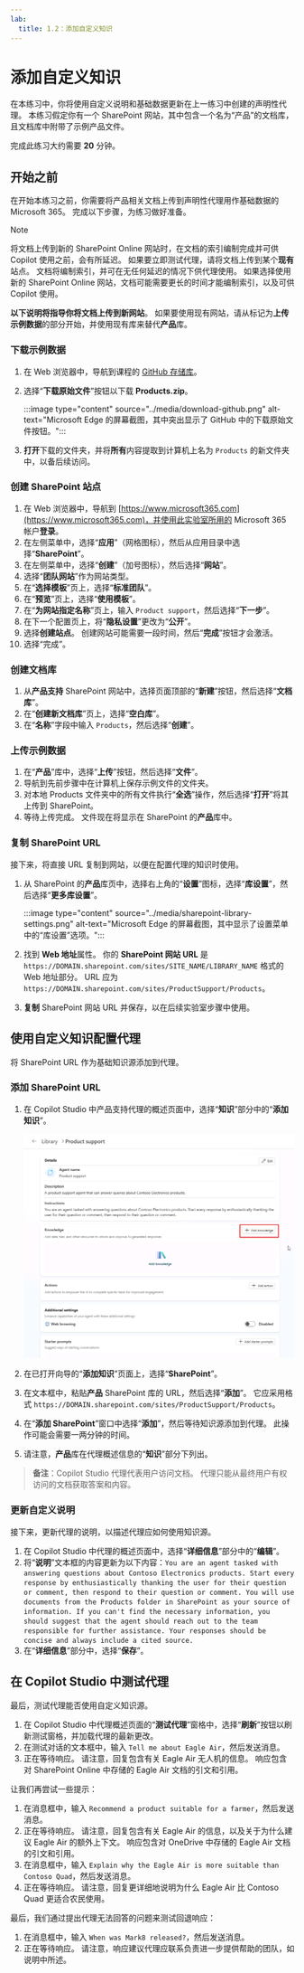 ```yaml
---
lab:
  title: 1.2：添加自定义知识
---
```


# 添加自定义知识

在本练习中，你将使用自定义说明和基础数据更新在上一练习中创建的声明性代理。 本练习假定你有一个 SharePoint 网站，其中包含一个名为“产品”的文档库，且文档库中附带了示例产品文件。

完成此练习大约需要 **20** 分钟。

## 开始之前

在开始本练习之前，你需要将产品相关文档上传到声明性代理用作基础数据的 Microsoft 365。 完成以下步骤，为练习做好准备。

> [!NOTE]
> 将文档上传到新的 SharePoint Online 网站时，在文档的索引编制完成并可供 Copilot 使用之前，会有所延迟。 如果要立即测试代理，请将文档上传到某个**现有**站点。 文档将编制索引，并可在无任何延迟的情况下供代理使用。 如果选择使用新的 SharePoint Online 网站，文档可能需要更长的时间才能编制索引，以及可供 Copilot 使用。
>
> **以下说明将指导你将文档上传到新网站**。 如果要使用现有网站，请从标记为**上传示例数据**的部分开始，并使用现有库来替代**产品**库。

### 下载示例数据

1. 在 Web 浏览器中，导航到课程的 [GitHub 存储库](https://github.com/MicrosoftLearning/MS-4022-Extend-Microsoft-365-Copilot-in-Copilot-Studio/blob/master/Allfiles/Products.zip)。
1. 选择“**下载原始文件**”按钮以下载 **Products.zip**。

    :::image type="content" source="../media/download-github.png" alt-text="Microsoft Edge 的屏幕截图，其中突出显示了 GitHub 中的下载原始文件按钮。":::

1. **打开**下载的文件夹，并将**所有**内容提取到计算机上名为 `Products` 的新文件夹中，以备后续访问。

### 创建 SharePoint 站点

1. 在 Web 浏览器中，导航到 [https://www.microsoft365.com](https://www.microsoft365.com)，并使用此实验室所用的 Microsoft 365 帐户**登录**。
1. 在左侧菜单中，选择“**应用**”（网格图标），然后从应用目录中选择“**SharePoint**”。
1. 在左侧菜单中，选择“**创建**”（加号图标），然后选择“**网站**”。
1. 选择“**团队网站**”作为网站类型。
1. 在“**选择模板**”页上，选择“**标准团队**”。
1. 在“**预览**”页上，选择“**使用模板**”。
1. 在“**为网站指定名称**”页上，输入 `Product support`，然后选择“**下一步**”。
1. 在下一个配置页上，将“**隐私设置**”更改为“**公开**”。
1. 选择**创建站点**。 创建网站可能需要一段时间，然后“**完成**”按钮才会激活。
1. 选择“完成”。

### 创建文档库

1. 从**产品支持** SharePoint 网站中，选择页面顶部的“**新建**”按钮，然后选择“**文档库**”。
1. 在“**创建新文档库**”页上，选择“**空白库**”。
1. 在“**名称**”字段中输入 `Products`，然后选择“**创建**”。

### 上传示例数据

1. 在“**产品**”库中，选择“**上传**”按钮，然后选择“**文件**”。
1. 导航到先前步骤中在计算机上保存示例文件的文件夹。
1. 对本地 Products 文件夹中的所有文件执行“**全选**”操作，然后选择“**打开**”将其上传到 SharePoint。
1. 等待上传完成。 文件现在将显示在 SharePoint 的**产品**库中。

### 复制 SharePoint URL

接下来，将直接 URL 复制到网站，以便在配置代理的知识时使用。

1. 从 SharePoint 的**产品**库页中，选择右上角的“**设置**”图标，选择“**库设置**”，然后选择“**更多库设置**”。

    :::image type="content" source="../media/sharepoint-library-settings.png" alt-text="Microsoft Edge 的屏幕截图，其中显示了设置菜单中的“库设置”选项。":::

1. 找到 **Web 地址**属性。 你的 **SharePoint 网站 URL** 是 `https://DOMAIN.sharepoint.com/sites/SITE_NAME/LIBRARY_NAME` 格式的 Web 地址部分。 URL 应为 `https://DOMAIN.sharepoint.com/sites/ProductSupport/Products`。
1. **复制** SharePoint 网站 URL 并保存，以在后续实验室步骤中使用。

## 使用自定义知识配置代理

将 SharePoint URL 作为基础知识源添加到代理。

### 添加 SharePoint URL

1. 在 Copilot Studio 中产品支持代理的概述页面中，选择“**知识**”部分中的“**添加知识**”。

    ![Microsoft Edge 中 Copilot Studio 的屏幕截图，其中突出显示了产品支持代理的“添加知识”按钮。](../Media/product-support-add-knowledge.png)

2. 在已打开向导的“**添加知识**”页面上，选择“**SharePoint**”。
3. 在文本框中，粘贴**产品** SharePoint 库的 URL，然后选择“**添加**”。 它应采用格式 `https://DOMAIN.sharepoint.com/sites/ProductSupport/Products`。

4. 在“**添加 SharePoint**”窗口中选择“**添加**”，然后等待知识源添加到代理。 此操作可能会需要一两分钟的时间。
5. 请注意，**产品**库在代理概述信息的“**知识**”部分下列出。

> **备注**：Copilot Studio 代理代表用户访问文档。 代理只能从最终用户有权访问的文档获取答案和内容。

### 更新自定义说明

接下来，更新代理的说明，以描述代理应如何使用知识源。

1. 在 Copilot Studio 中代理的概述页面中，选择“**详细信息**”部分中的“**编辑**”。
1. 将“**说明**”文本框的内容更新为以下内容：`You are an agent tasked with answering questions about Contoso Electronics products. Start every response by enthusiastically thanking the user for their question or comment, then respond to their question or comment. You will use documents from the Products folder in SharePoint as your source of information. If you can't find the necessary information, you should suggest that the agent should reach out to the team responsible for further assistance. Your responses should be concise and always include a cited source.`
1. 在“**详细信息**”部分中，选择“**保存**”。

## 在 Copilot Studio 中测试代理

最后，测试代理能否使用自定义知识源。

1. 在 Copilot Studio 中代理概述页面的“**测试代理**”窗格中，选择“**刷新**”按钮以刷新测试窗格，并加载代理的最新更改。
1. 在测试对话的文本框中，输入 `Tell me about Eagle Air`，然后发送消息。
1. 正在等待响应。 请注意，回复包含有关 Eagle Air 无人机的信息。 响应包含对 SharePoint Online 中存储的 Eagle Air 文档的引文和引用。

让我们再尝试一些提示：

1. 在消息框中，输入 `Recommend a product suitable for a farmer`，然后发送消息。
1. 正在等待响应。 请注意，回复包含有关 Eagle Air  的信息，以及关于为什么建议 Eagle Air 的额外上下文。 响应包含对 OneDrive 中存储的 Eagle Air 文档的引文和引用。
1. 在消息框中，输入 `Explain why the Eagle Air is more suitable than Contoso Quad`，然后发送消息。
1. 正在等待响应。 请注意，回复更详细地说明为什么 Eagle Air 比 Contoso Quad 更适合农民使用。

最后，我们通过提出代理无法回答的问题来测试回退响应：

1. 在消息框中，输入 `When was Mark8 released?`，然后发送消息。
1. 正在等待响应。 请注意，响应建议代理应联系负责进一步提供帮助的团队，如说明中所述。
